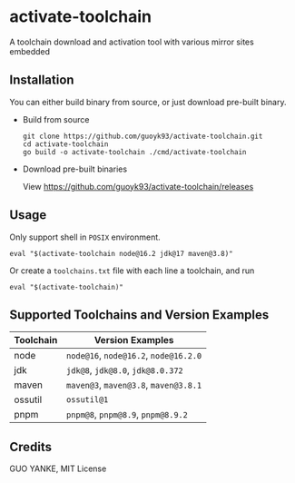 # activate-toolchain

A toolchain download and activation tool with various mirror sites embedded

## Installation

You can either build binary from source, or just download pre-built binary.

* Build from source

    ```shell
   git clone https://github.com/guoyk93/activate-toolchain.git
   cd activate-toolchain
   go build -o activate-toolchain ./cmd/activate-toolchain
    ```

* Download pre-built binaries

  View <https://github.com/guoyk93/activate-toolchain/releases>

## Usage

Only support shell in `POSIX` environment.

```shell
eval "$(activate-toolchain node@16.2 jdk@17 maven@3.8)"
```

Or create a `toolchains.txt` file with each line a toolchain, and run

```shell
eval "$(activate-toolchain)"
```

## Supported Toolchains and Version Examples

| Toolchain | Version Examples                      |
|-----------|---------------------------------------|
| node      | `node@16`, `node@16.2`, `node@16.2.0` |
| jdk       | `jdk@8`, `jdk@8.0`, `jdk@8.0.372`     |
| maven     | `maven@3`, `maven@3.8`, `maven@3.8.1` |
| ossutil   | `ossutil@1`                           |
| pnpm      | `pnpm@8`, `pnpm@8.9`, `pnpm@8.9.2`    |

## Credits

GUO YANKE, MIT License
